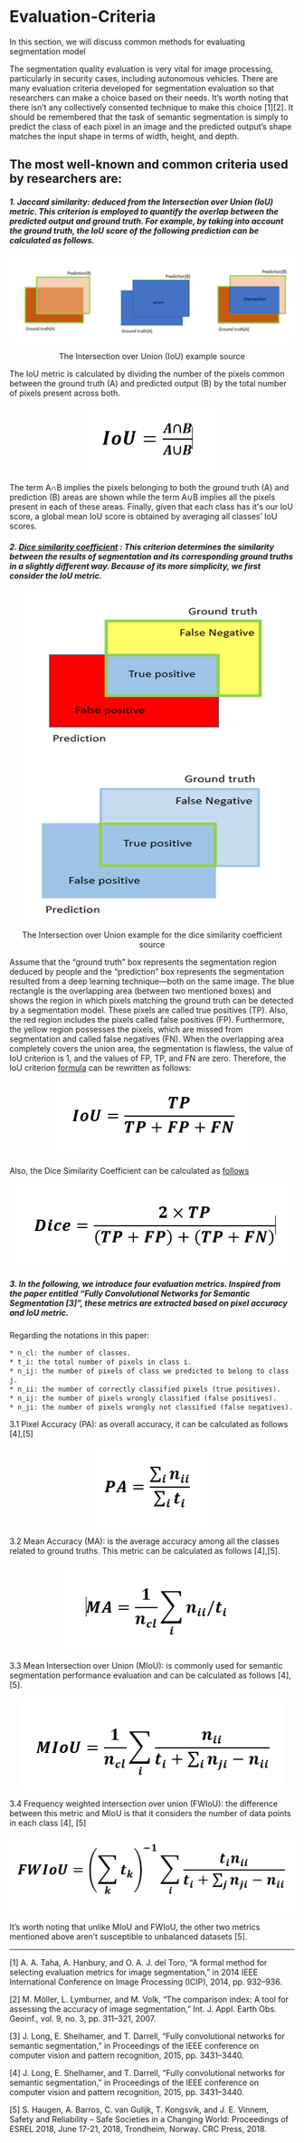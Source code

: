 # Evaluation-Criteria
In this section, we will discuss common methods for evaluating segmentation model 

The segmentation quality evaluation is very vital for image processing, particularly in security cases, including autonomous vehicles.
There are many evaluation criteria developed for segmentation evaluation so that researchers can make a choice based on their needs. 
It’s worth noting that there isn’t any collectively consented technique to make this choice [1][2].
It should be remembered that the task of semantic segmentation is simply to predict the class of each pixel in an image and the predicted output’s shape matches the input shape in terms of width, height, and depth.

##  The most well-known and common criteria used by researchers are:

#####	1.  Jaccard similarity: deduced from the Intersection over Union (IoU) metric. This criterion is employed to quantify the overlap between the predicted output and ground truth. For example, by taking into account the ground truth, the IoU score of the following prediction can be calculated as follows. 
<p align="right">
<img src="./img/1.PNG" alt="The Intersection over Union (IoU) example source" />
<p align="center">
The Intersection over Union (IoU) example source
<p align="center">
<p align="right">
  
The IoU metric is calculated by dividing the number of the pixels common between the ground truth (A) and 
  predicted output (B) by the total number of pixels present across both.
  
  <p align="center">
<img src="./img/2.PNG" alt="The IoU metric" />
<p align="center">

  The term A∩B implies the pixels belonging to both the ground truth (A) and prediction (B) areas are shown while the term A∪B implies all the pixels present in each of these areas. Finally, given that each class has it's our IoU score, a global mean IoU score is obtained by averaging all classes’ IoU scores. 
  
#####	2. [Dice similarity coefficient](https://en.wikipedia.org/wiki/S%C3%B8rensen%E2%80%93Dice_coefficient) : This criterion determines the similarity between the results of segmentation and its corresponding ground truths in a slightly different way. Because of its more simplicity, we first consider the IoU metric.

<p align="center">
<img src="./img/3.PNG" alt="The Intersection over Union example for the dice similarity coefficient source" />
<p align="center">
The Intersection over Union example for the dice similarity coefficient source
<p align="center">
<p align="center">
  
Assume that the “ground truth” box represents the segmentation region deduced by people and the “prediction” box represents the segmentation resulted from a deep learning technique—both on the same image. The blue rectangle is the overlapping area (between two mentioned boxes) and shows the region in which pixels matching the ground truth can be detected by a segmentation model. These pixels are called true positives (TP). Also, the red region includes the pixels called false positives (FP).
Furthermore, the yellow region possesses the pixels, which are missed from segmentation and called false negatives (FN). When the overlapping area completely covers the union area, the segmentation is flawless, the value of IoU criterion is 1, and the values of FP, TP, and FN are zero. Therefore, the IoU criterion [formula](https://medium.com/datadriveninvestor/deep-learning-in-medical-imaging-3c1008431aaf) can be rewritten as follows:

  <p align="center">
<img src="./img/4.PNG" alt=" the IoU criterion [formula]" />
<p align="center">

 Also, the Dice Similarity Coefficient can be calculated as [follows]()
 
   <p align="center">
<img src="./img/5.PNG" alt=" the Dice Similarity Coefficient " />
<p align="center">


##### 3. In the following, we introduce four evaluation metrics. Inspired from the paper entitled “Fully Convolutional Networks for Semantic Segmentation [3]”, these metrics are extracted based on pixel accuracy and IoU metric. 


Regarding the notations in this paper:

	* n_cl: the number of classes.
	* t_i: the total number of pixels in class i.
	* n_ij: the number of pixels of class we predicted to belong to class j. 
	* n_ii: the number of correctly classified pixels (true positives).
	* n_ij: the number of pixels wrongly classified (false positives).
	* n_ji: the number of pixels wrongly not classified (false negatives).

3.1 Pixel Accuracy (PA): as overall accuracy, it can be calculated as follows [4],[5]

<p align="center">
<img src="./img/6.PNG" alt=" Pixel Accuracy (PA) " />
<p align="center">


3.2 Mean Accuracy (MA): is the average accuracy among all the classes related to ground truths. This metric can be calculated as follows [4],[5]. 

<p align="center">
<img src="./img/7.PNG" alt="  Mean Accuracy (MA) " />
<p align="center">

3.3 Mean Intersection over Union (MIoU): is commonly used for semantic segmentation performance evaluation and can be calculated as follows [4], [5].
<p align="center">
<img src="./img/8.PNG" alt="  Mean Intersection over Union (MIoU) " />
<p align="center">
	
3.4 Frequency weighted intersection over union (FWIoU): the difference between this metric and MIoU is that it considers the number of data points in each class [4], [5]
<p align="center">
<img src="./img/9.PNG" alt="  Frequency weighted intersection over union (FWIoU) " />
<p align="center">
	
	
It’s worth noting that unlike MIoU and FWIoU, the other two metrics mentioned above aren’t susceptible to unbalanced datasets [5].


---
[1]	A. A. Taha, A. Hanbury, and O. A. J. del Toro, “A formal method for selecting evaluation metrics for image segmentation,” in 2014 IEEE International Conference on Image Processing (ICIP), 2014, pp. 932–936.

[2]	M. Möller, L. Lymburner, and M. Volk, “The comparison index: A tool for assessing the accuracy of image segmentation,” Int. J. Appl. Earth Obs. Geoinf., vol. 9, no. 3, pp. 311–321, 2007.

[3]	J. Long, E. Shelhamer, and T. Darrell, “Fully convolutional networks for semantic segmentation,” in Proceedings of the IEEE conference on computer vision and pattern recognition, 2015, pp. 3431–3440.


[4]	J. Long, E. Shelhamer, and T. Darrell, “Fully convolutional networks for semantic segmentation,” in Proceedings of the IEEE conference on computer vision and pattern recognition, 2015, pp. 3431–3440.

[5]	S. Haugen, A. Barros, C. van Gulijk, T. Kongsvik, and J. E. Vinnem, Safety and Reliability – Safe Societies in a Changing World: Proceedings of ESREL 2018, June 17-21, 2018, Trondheim, Norway. CRC Press, 2018.



